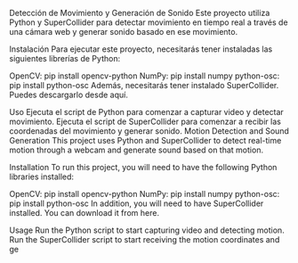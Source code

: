 Detección de Movimiento y Generación de Sonido
Este proyecto utiliza Python y SuperCollider para detectar movimiento en tiempo real a través de una cámara web y generar sonido basado en ese movimiento.

Instalación
Para ejecutar este proyecto, necesitarás tener instaladas las siguientes librerías de Python:

OpenCV: pip install opencv-python
NumPy: pip install numpy
python-osc: pip install python-osc
Además, necesitarás tener instalado SuperCollider. Puedes descargarlo desde aquí.

Uso
Ejecuta el script de Python para comenzar a capturar video y detectar movimiento.
Ejecuta el script de SuperCollider para comenzar a recibir las coordenadas del movimiento y generar sonido.
Motion Detection and Sound Generation
This project uses Python and SuperCollider to detect real-time motion through a webcam and generate sound based on that motion.

Installation
To run this project, you will need to have the following Python libraries installed:

OpenCV: pip install opencv-python
NumPy: pip install numpy
python-osc: pip install python-osc
In addition, you will need to have SuperCollider installed. You can download it from here.

Usage
Run the Python script to start capturing video and detecting motion.
Run the SuperCollider script to start receiving the motion coordinates and ge
